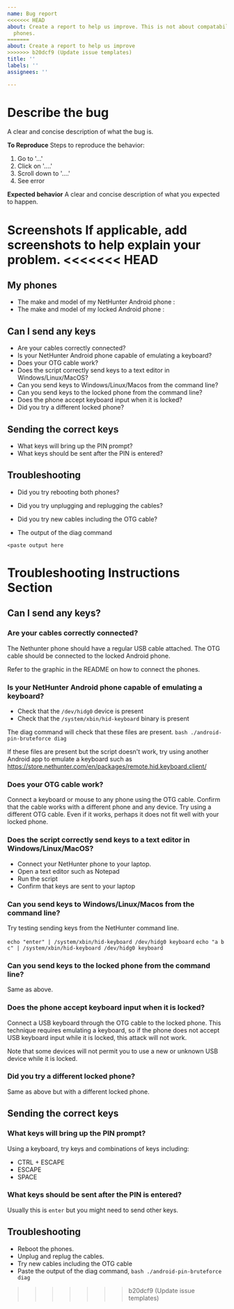 ```yaml
---
name: Bug report
<<<<<<< HEAD
about: Create a report to help us improve. This is not about compatability with your
  phones.
=======
about: Create a report to help us improve
>>>>>>> b20dcf9 (Update issue templates)
title: ''
labels: ''
assignees: ''

---
```


# Describe the bug
A clear and concise description of what the bug is.

**To Reproduce**
Steps to reproduce the behavior:
1. Go to '...'
2. Click on '....'
3. Scroll down to '....'
4. See error

**Expected behavior**
A clear and concise description of what you expected to happen.

**Screenshots**
If applicable, add screenshots to help explain your problem.
<<<<<<< HEAD
=======

## My phones
- The make and model of my NetHunter Android phone : 
- The make and model of my locked Android phone :

## Can I send any keys
- Are your cables correctly connected?
- Is your NetHunter Android phone capable of emulating a keyboard?
- Does your OTG cable work?
- Does the script correctly send keys to a text editor in Windows/Linux/MacOS?
- Can you send keys to Windows/Linux/Macos from the command line?
- Can you send keys to the locked phone from the command line?
- Does the phone accept keyboard input when it is locked?
- Did you try a different locked phone?

## Sending the correct keys
- What keys will bring up the PIN prompt?
- What keys should be sent after the PIN is entered?

## Troubleshooting
- Did you try rebooting both phones?
- Did you try unplugging and replugging the cables?
- Did you try new cables including the OTG cable?

- The output of the diag command
```
<paste output here
```

# Troubleshooting Instructions Section

## Can I send any keys?

### Are your cables correctly connected?

The Nethunter phone should have a regular USB cable attached.
The OTG cable should be connected to the locked Android phone.

Refer to the graphic in the README on how to connect the phones.

### Is your NetHunter Android phone capable of emulating a keyboard?

- Check that the `/dev/hidg0` device is present
- Check that the `/system/xbin/hid-keyboard` binary is present

The diag command will check that these files are present.
`bash ./android-pin-bruteforce diag`

If these files are present but the script doesn't work, try using another Android app to emulate a keyboard such as https://store.nethunter.com/en/packages/remote.hid.keyboard.client/

### Does your OTG cable work?

Connect a keyboard or mouse to any phone using the OTG cable. Confirm that the cable works with a different phone and any device.
Try using a different OTG cable. Even if it works, perhaps it does not fit well with your locked phone.

### Does the script correctly send keys to a text editor in Windows/Linux/MacOS?

- Connect your NetHunter phone to your laptop.
- Open a text editor such as Notepad
- Run the script
- Confirm that keys are sent to your laptop

### Can you send keys to Windows/Linux/Macos from the command line?

Try testing sending keys  from the NetHunter command line.

`echo "enter" | /system/xbin/hid-keyboard /dev/hidg0 keyboard`
`echo "a b c" | /system/xbin/hid-keyboard /dev/hidg0 keyboard`

### Can you send keys to the locked phone from the command line?

Same as above.

### Does the phone accept keyboard input when it is locked?

Connect a USB keyboard through the OTG cable to the locked phone. This technique requires emulating a keyboard, so if the phone does not accept USB keyboard input while it is locked, this attack will not work.

Note that some devices will not permit you to use a new or unknown USB device while it is locked.

### Did you try a different locked phone?

Same as above but with a different locked phone.

## Sending the correct keys

### What keys will bring up the PIN prompt?

Using a keyboard, try keys and combinations of keys including:
- CTRL + ESCAPE
- ESCAPE
- SPACE

### What keys should be sent after the PIN is entered?

Usually this is `enter` but you might need to send other keys.

## Troubleshooting

- Reboot the phones.
- Unplug and replug the cables.
- Try new cables including the OTG cable
- Paste the output of the diag command, `bash ./android-pin-bruteforce diag`
>>>>>>> b20dcf9 (Update issue templates)
